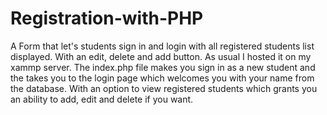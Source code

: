 # Registration-with-PHP
A Form that let's students sign in and login with all registered students list displayed. With an edit, delete and add button.
As usual I hosted it on my xammp server. The index.php file makes you sign in as a new student and the takes you to the login page
which welcomes you with your name from the database. With an option to view registered students which grants you an ability to add, edit and delete if you want.
